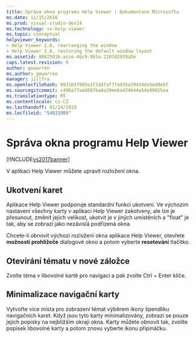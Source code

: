 ```yaml
---
title: Správa okna programu Help Viewer | Dokumentace Microsoftu
ms.date: 11/15/2016
ms.prod: visual-studio-dev14
ms.technology: vs-help-viewer
ms.topic: conceptual
helpviewer_keywords:
- Help Viewer 2.0, rearranging the window
- Help Viewer 2.0, restoring the default window layout
ms.assetid: 98625016-acce-46c9-9b5a-2107d2939a5e
caps.latest.revision: 9
author: gewarren
ms.author: gewarren
manager: jillfra
ms.openlocfilehash: 8931b37805e1f24dfaf7fad35a70434da3ed9ebf
ms.sourcegitcommit: c496a77add807ba4a29ee6a424b44a5de89025ea
ms.translationtype: MT
ms.contentlocale: cs-CZ
ms.lasthandoff: 01/24/2019
ms.locfileid: "54833909"
---
```

# <a name="manage-the-help-viewer-window"></a>Správa okna programu Help Viewer
[!INCLUDE[vs2017banner](../includes/vs2017banner.md)]

V aplikaci Help Viewer můžete upravit rozložení okna.  
  
## <a name="docking-tabs"></a>Ukotvení karet  
 Aplikace Help Viewer podporuje standardní funkci ukotvení. Ve výchozím nastavení všechny karty v aplikaci Help Viewer zakotveny, ale lze je přesunout, změnit jejich velikost, ukotvit je v jiných umístěních a "float" je tak, aby se zobrazí jako nezávislá podřízená okna.  
  
 Chcete-li obnovit výchozí rozložení okna aplikace Help Viewer, otevřete **možnosti prohlížeče** dialogové okno a potom vyberte **resetování** tlačítko.  
  
## <a name="opening-a-topic-in-a-new-tab"></a>Otevírání tématu v nové záložce  
 Zvolte téma v libovolné kartě pro navigaci a pak zvolte Ctrl + Enter klíče.  
  
## <a name="minimize-a-navigation-tab"></a>Minimalizace navigační karty  
 Vytvořte více místa pro zobrazení témat výběrem ikony špendlíku navigačních karet. Když jsou tyto karty minimalizovány, zobrazí se pouze jejich popisky na nejbližším okraji okna. Karty můžete obnovit tak, zvolíte popisek libovolné karty a potom znovu vyberte ikonu připínáčku.
